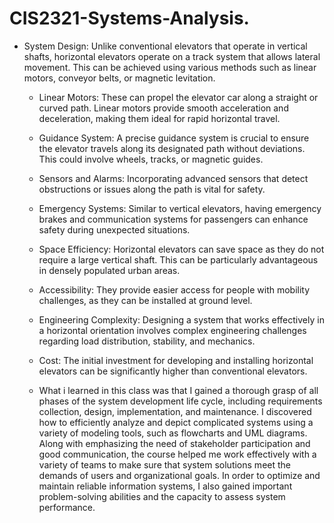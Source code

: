 # CIS2321-Systems-Analysis.

 - System Design: Unlike conventional elevators that operate in vertical shafts, horizontal elevators operate on a track system that allows lateral movement. This can be achieved using various methods such as linear motors, conveyor belts, or magnetic levitation.
   - Linear Motors: These can propel the elevator car along a straight or curved path. Linear motors provide smooth acceleration and deceleration, making them ideal for rapid horizontal travel.
   - Guidance System: A precise guidance system is crucial to ensure the elevator travels along its designated path without deviations. This could involve wheels, tracks, or magnetic guides.
   - Sensors and Alarms: Incorporating advanced sensors that detect obstructions or issues along the path is vital for safety.
   - Emergency Systems: Similar to vertical elevators, having emergency brakes and communication systems for passengers can enhance safety during unexpected situations.
   - Space Efficiency: Horizontal elevators can save space as they do not require a large vertical shaft. This can be particularly advantageous in densely populated urban areas.
   - Accessibility: They provide easier access for people with mobility challenges, as they can be installed at ground level.
   - Engineering Complexity: Designing a system that works effectively in a horizontal orientation involves complex engineering challenges regarding load distribution, stability, and mechanics.
   - Cost: The initial investment for developing and installing horizontal elevators can be significantly higher than conventional elevators.
  
   - What i learned in this class was that I gained a thorough grasp of all phases of the system development life cycle, including requirements collection, design, implementation, and maintenance. I discovered how to efficiently analyze and depict complicated systems using a variety of modeling tools, such as flowcharts and UML diagrams. Along with emphasizing the need of stakeholder participation and good communication, the course helped me work effectively with a variety of teams to make sure that system solutions meet the demands of users and organizational goals. In order to optimize and maintain reliable information systems, I also gained important problem-solving abilities and the capacity to assess system performance. 
